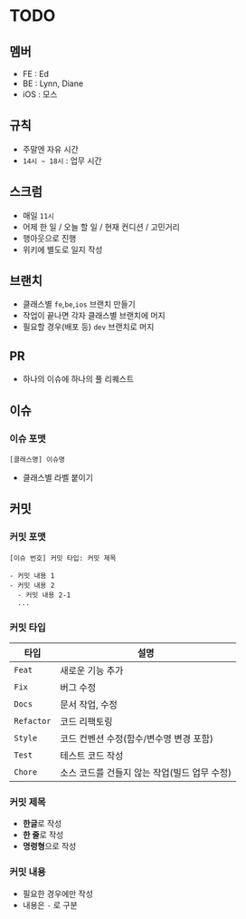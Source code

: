 # TODO

## 멤버

- FE : Ed
- BE : Lynn, Diane
- iOS : 모스

## 규칙

- 주말엔 자유 시간
- `14시 ~ 18시` : 업무 시간

## 스크럼

- 매일 `11시`
- 어제 한 일 / 오늘 할 일 / 현재 컨디션 / 고민거리
- 행아웃으로 진행
- 위키에 별도로 일지 작성

## 브랜치

- 클래스별 `fe`,`be`,`ios` 브랜치 만들기
- 작업이 끝나면 각자 클래스별 브랜치에 머지
- 필요할 경우(배포 등) `dev` 브랜치로 머지

## PR

- 하나의 이슈에 하나의 풀 리퀘스트

## 이슈

### 이슈 포맷

```
[클래스명] 이슈명
```

- 클래스별 라벨 붙이기

## 커밋

### 커밋 포맷

```
[이슈 번호] 커밋 타입: 커밋 제목

- 커밋 내용 1
- 커밋 내용 2
  - 커밋 내용 2-1
  ...
```

### 커밋 타입

| 타입         | 설명                         |
| ---------- | -------------------------- |
| `Feat`     | 새로운 기능 추가                  |
| `Fix`      | 버그 수정                      |
| `Docs`     | 문서 작업, 수정                  |
| `Refactor` | 코드 리팩토링                    |
| `Style`    | 코드 컨벤션 수정(함수/변수명 변경 포함)    |
| `Test`     | 테스트 코드 작성                  |
| `Chore`    | 소스 코드를 건들지 않는 작업(빌드 업무 수정) |

### 커밋 제목

- **한글**로 작성
- **한 줄**로 작성
- **명령형**으로 작성

### 커밋 내용

- 필요한 경우에만 작성
- 내용은 `-` 로 구분
